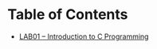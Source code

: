 <link rel="stylesheet" href="style/style.css"><link>

# Table of Contents

- [LAB01 – Introduction to C Programming](/pages/LAB01.md)